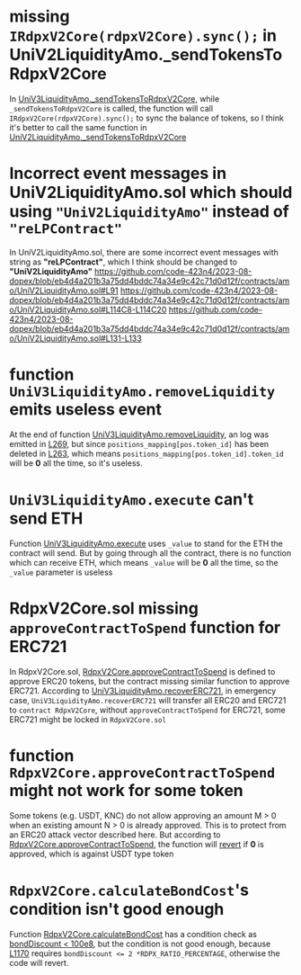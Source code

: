 # missing `IRdpxV2Core(rdpxV2Core).sync();` in UniV2LiquidityAmo._sendTokensToRdpxV2Core
In [UniV3LiquidityAmo._sendTokensToRdpxV2Core](https://github.com/code-423n4/2023-08-dopex/blob/eb4d4a201b3a75dd4bddc74a34e9c42c71d0d12f/contracts/amo/UniV3LiquidityAmo.sol#L353-L364), while `_sendTokensToRdpxV2Core` is called, the function will call `IRdpxV2Core(rdpxV2Core).sync();` to sync the balance  of tokens, so I think it's better to call the same function in [UniV2LiquidityAmo._sendTokensToRdpxV2Core](https://github.com/code-423n4/2023-08-dopex/blob/eb4d4a201b3a75dd4bddc74a34e9c42c71d0d12f/contracts/amo/UniV2LiquidityAmo.sol#L160C12-L178)

# Incorrect event messages in UniV2LiquidityAmo.sol which should using `"UniV2LiquidityAmo"` instead of `"reLPContract"`
In UniV2LiquidityAmo.sol, there are some incorrect event messages with string as __"reLPContract"__, which I think should be changed to __"UniV2LiquidityAmo"__
https://github.com/code-423n4/2023-08-dopex/blob/eb4d4a201b3a75dd4bddc74a34e9c42c71d0d12f/contracts/amo/UniV2LiquidityAmo.sol#L91
https://github.com/code-423n4/2023-08-dopex/blob/eb4d4a201b3a75dd4bddc74a34e9c42c71d0d12f/contracts/amo/UniV2LiquidityAmo.sol#L114C8-L114C20
https://github.com/code-423n4/2023-08-dopex/blob/eb4d4a201b3a75dd4bddc74a34e9c42c71d0d12f/contracts/amo/UniV2LiquidityAmo.sol#L131-L133

# function `UniV3LiquidityAmo.removeLiquidity` emits useless event
At the end of function [UniV3LiquidityAmo.removeLiquidity](https://github.com/code-423n4/2023-08-dopex/blob/eb4d4a201b3a75dd4bddc74a34e9c42c71d0d12f/contracts/amo/UniV3LiquidityAmo.sol#L213-L270), an log was emitted in [L269](https://github.com/code-423n4/2023-08-dopex/blob/eb4d4a201b3a75dd4bddc74a34e9c42c71d0d12f/contracts/amo/UniV3LiquidityAmo.sol#L269), but since `positions_mapping[pos.token_id]` has been deleted in [L263](https://github.com/code-423n4/2023-08-dopex/blob/eb4d4a201b3a75dd4bddc74a34e9c42c71d0d12f/contracts/amo/UniV3LiquidityAmo.sol#L263), which means `positions_mapping[pos.token_id].token_id` will be __0__ all the time, so it's useless.

# `UniV3LiquidityAmo.execute` can't send ETH
Function [UniV3LiquidityAmo.execute](https://github.com/code-423n4/2023-08-dopex/blob/eb4d4a201b3a75dd4bddc74a34e9c42c71d0d12f/contracts/amo/UniV3LiquidityAmo.sol#L339-L346) uses `_value` to stand for the ETH the contract will send. But by going through all the contract, there is no function which can receive ETH, which means `_value` will be __0__ all the time, so the `_value` parameter is useless

# RdpxV2Core.sol missing `approveContractToSpend` function for ERC721
In RdpxV2Core.sol, [RdpxV2Core.approveContractToSpend](https://github.com/code-423n4/2023-08-dopex/blob/eb4d4a201b3a75dd4bddc74a34e9c42c71d0d12f/contracts/core/RdpxV2Core.sol#L403C12-L412) is defined to approve ERC20 tokens, but the contract missing similar function to approve ERC721.
According to [UniV3LiquidityAmo.recoverERC721](https://github.com/code-423n4/2023-08-dopex/blob/eb4d4a201b3a75dd4bddc74a34e9c42c71d0d12f/contracts/amo/UniV3LiquidityAmo.sol#L324-L336), in emergency case, `UniV3LiquidityAmo.recoverERC721` will transfer all ERC20 and ERC721 to `contract RdpxV2Core`, without `approveContractToSpend` for ERC721,  some ERC721 might be locked in `RdpxV2Core.sol`

# function `RdpxV2Core.approveContractToSpend` might not work for some token
Some tokens (e.g. USDT, KNC) do not allow approving an amount M > 0 when an existing amount N > 0 is already approved. This is to protect from an ERC20 attack vector described here.
But according to [RdpxV2Core.approveContractToSpend](https://github.com/code-423n4/2023-08-dopex/blob/eb4d4a201b3a75dd4bddc74a34e9c42c71d0d12f/contracts/core/RdpxV2Core.sol#L403-L412), the function will [revert](https://github.com/code-423n4/2023-08-dopex/blob/eb4d4a201b3a75dd4bddc74a34e9c42c71d0d12f/contracts/core/RdpxV2Core.sol#L410) if __0__ is approved, which is against USDT type token

# `RdpxV2Core.calculateBondCost`'s condition isn't good enough
Function [RdpxV2Core.calculateBondCost](https://github.com/code-423n4/2023-08-dopex/blob/eb4d4a201b3a75dd4bddc74a34e9c42c71d0d12f/contracts/core/RdpxV2Core.sol#L1156C12-L1199) has a condition check as [bondDiscount < 100e8](https://github.com/code-423n4/2023-08-dopex/blob/eb4d4a201b3a75dd4bddc74a34e9c42c71d0d12f/contracts/core/RdpxV2Core.sol#L1167), but the condition is not good enough, because [L1170](https://github.com/code-423n4/2023-08-dopex/blob/eb4d4a201b3a75dd4bddc74a34e9c42c71d0d12f/contracts/core/RdpxV2Core.sol#L1170C11-L1170C33) requires `bondDiscount <= 2 *RDPX_RATIO_PERCENTAGE`, otherwise the code will revert.